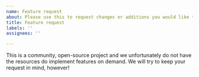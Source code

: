 ```yaml
---
name: Feature request
about: Please use this to request changes or additions you would like to see in CfdOF
title: Feature request
labels: ''
assignees: ''

---
```


This is a community, open-source project and we unfortunately do not have the resources do implement features on
demand. We will try to keep your request in mind, however!

